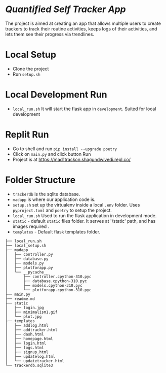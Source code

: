 # _Quantified Self Tracker App_
The project is aimed at creating an app that allows multiple users to create trackers to track their routine activities, keeps logs of their activities, and lets them see their progress via trendlines.

# Local Setup
- Clone the project
- Run `setup.sh`

# Local Development Run
- `local_run.sh` It will start the flask app in `development`. Suited for local development

# Replit Run
- Go to shell and run
    `pip install --upgrade poetry`
- Click on `main.py` and click button Run
- Project is at https://mad1trackon.shagundwivedi.repl.co/

# Folder Structure

- `trackerdb`  is the sqlite database.
- `madapp` is where our application code is.
- `setup.sh` set up the virtualenv inside a local `.env` folder. Uses `pyproject.toml` and `poetry` to setup the project.
- `local_run.sh`  Used to run the flask application in development mode.
- `static` - default `static` files folder. It serves at '/static' path, and has images required .
- `templates` - Default flask templates folder.


```
├── local_run.sh
├── local_setup.sh
├── madapp
│   ├── controller.py
│   ├── database.py
│   ├── models.py
│   ├── plotforapp.py
│   └── __pycache__
│       ├── controller.cpython-310.pyc
│       ├── database.cpython-310.pyc
│       ├── models.cpython-310.pyc
│       └── plotforapp.cpython-310.pyc
├── main.py
├── readme.md
├── static
│   ├── login.jpg
│   ├── minimalism1.gif
│   └── plot.jpg
├── templates
│   ├── addlog.html
│   ├── addtracker.html
│   ├── dash.html
│   ├── homepage.html
│   ├── login.html
│   ├── logs.html
│   ├── signup.html
│   ├── updatelog.html
│   └── updatetracker.html
└── trackerdb.sqlite3
```
